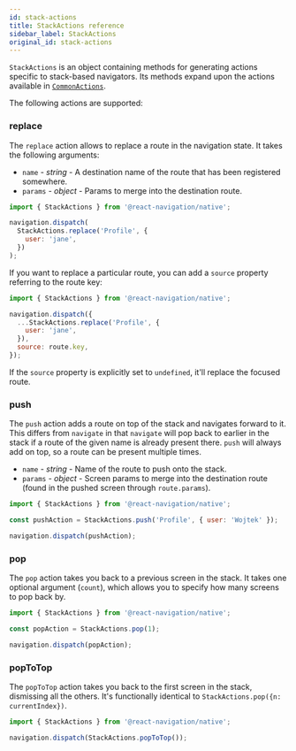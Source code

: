 ```yaml
---
id: stack-actions
title: StackActions reference
sidebar_label: StackActions
original_id: stack-actions
---
```


`StackActions` is an object containing methods for generating actions specific to stack-based navigators. Its methods expand upon the actions available in [`CommonActions`](navigation-actions.html).

The following actions are supported:

### replace

The `replace` action allows to replace a route in the navigation state. It takes the following arguments:

- `name` - _string_ - A destination name of the route that has been registered somewhere.
- `params` - _object_ - Params to merge into the destination route.

<samp id="stack-actions"></samp>

```js
import { StackActions } from '@react-navigation/native';

navigation.dispatch(
  StackActions.replace('Profile', {
    user: 'jane',
  })
);
```

If you want to replace a particular route, you can add a `source` property referring to the route key:

<samp id="stack-actions"></samp>

```js
import { StackActions } from '@react-navigation/native';

navigation.dispatch({
  ...StackActions.replace('Profile', {
    user: 'jane',
  }),
  source: route.key,
});
```

If the `source` property is explicitly set to `undefined`, it'll replace the focused route.

### push

The `push` action adds a route on top of the stack and navigates forward to it. This differs from `navigate` in that `navigate` will pop back to earlier in the stack if a route of the given name is already present there. `push` will always add on top, so a route can be present multiple times.

- `name` - _string_ - Name of the route to push onto the stack.
- `params` - _object_ - Screen params to merge into the destination route (found in the pushed screen through `route.params`).

<samp id="stack-actions"></samp>

```js
import { StackActions } from '@react-navigation/native';

const pushAction = StackActions.push('Profile', { user: 'Wojtek' });

navigation.dispatch(pushAction);
```

### pop

The `pop` action takes you back to a previous screen in the stack. It takes one optional argument (`count`), which allows you to specify how many screens to pop back by.

<samp id="stack-actions"></samp>

```js
import { StackActions } from '@react-navigation/native';

const popAction = StackActions.pop(1);

navigation.dispatch(popAction);
```

### popToTop

The `popToTop` action takes you back to the first screen in the stack, dismissing all the others. It's functionally identical to `StackActions.pop({n: currentIndex})`.

<samp id="stack-actions"></samp>

```js
import { StackActions } from '@react-navigation/native';

navigation.dispatch(StackActions.popToTop());
```
